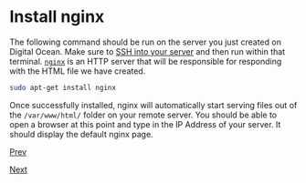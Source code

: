 # Install nginx

The following command should be run on the server you just created on Digital Ocean.  Make sure to [SSH into your server](/posts/how-to-ssh-into-a-server) and then run within that terminal.  [`nginx`](https://www.nginx.com/resources/wiki/) is an HTTP server that will be responsible for responding with the HTML file we have created.

```bash
sudo apt-get install nginx
```

Once successfully installed, nginx will automatically start serving files out of the `/var/www/html/` folder on your remote server.  You should be able to open a browser at this point and type in the IP Address of your server.  It should display the default nginx page.

[Prev](/web-development/00-Hello-World-Website/03-how-to-configure-namecheap-dns-to-point-domain-to-digitalocean-server)

[Next](/web-development/00-Hello-World-Website/05-create-index-html)